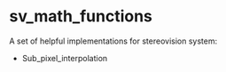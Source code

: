 # sv_math_functions
A set of helpful implementations for stereovision system:
- Sub_pixel_interpolation
